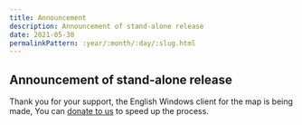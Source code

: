 ```yaml
---
title: Announcement
description: Announcement of stand-alone release
date: 2021-05-30
permalinkPattern: :year/:month/:day/:slug.html
---
```


## Announcement of stand-alone release

Thank you for your support, the English Windows client for the map is being made, You can [donate to us](./support-us.md) to speed up the process.
